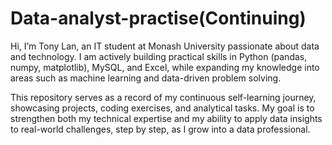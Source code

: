 # Data-analyst-practise(Continuing)
Hi, I’m Tony Lan, an IT student at Monash University passionate about data and technology. I am actively building practical skills in Python (pandas, numpy, matplotlib), MySQL, and Excel, while expanding my knowledge into areas such as machine learning and data-driven problem solving.

This repository serves as a record of my continuous self-learning journey, showcasing projects, coding exercises, and analytical tasks. My goal is to strengthen both my technical expertise and my ability to apply data insights to real-world challenges, step by step, as I grow into a data professional.
